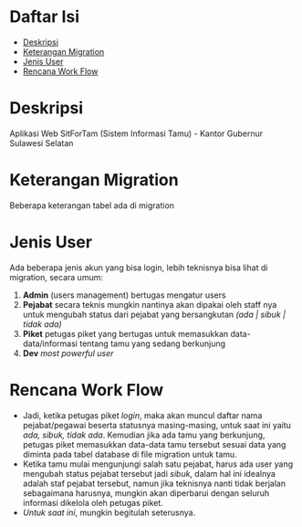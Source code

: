 # Daftar Isi
- [Deskripsi](#deskripsi)
- [Keterangan Migration](#keterangan-migration)
- [Jenis User](#jenis-user)
- [Rencana Work Flow](#rencana-work-flow)

# Deskripsi
 Aplikasi Web SitForTam (Sistem Informasi Tamu) - Kantor Gubernur Sulawesi Selatan

# Keterangan Migration
Beberapa keterangan tabel ada di migration

# Jenis User
Ada beberapa jenis akun yang bisa login, lebih teknisnya bisa lihat di migration, secara umum:
1. **Admin** (users management) bertugas mengatur users
2. **Pejabat** secara teknis mungkin nantinya akan dipakai oleh staff nya untuk mengubah status dari pejabat yang bersangkutan *(ada | sibuk | tidak ada)*
3. **Piket** petugas piket yang bertugas untuk memasukkan data-data/informasi tentang tamu yang sedang berkunjung
4. **Dev** *most powerful user*

# Rencana Work Flow
- Jadi, ketika petugas piket _login_, maka akan muncul daftar nama pejabat/pegawai beserta statusnya masing-masing, untuk saat ini yaitu _ada, sibuk, tidak ada_. Kemudian jika ada tamu yang berkunjung, petugas piket memasukkan data-data tamu tersebut sesuai data yang diminta pada tabel database di file migration untuk tamu.
- Ketika tamu mulai mengunjungi salah satu pejabat, harus ada user yang mengubah status pejabat tersebut jadi _sibuk_, dalam hal ini idealnya adalah staf pejabat tersebut, namun jika teknisnya nanti tidak berjalan sebagaimana harusnya, mungkin akan diperbarui dengan seluruh informasi dikelola oleh petugas piket.
- _Untuk saat ini_, mungkin begitulah seterusnya.
